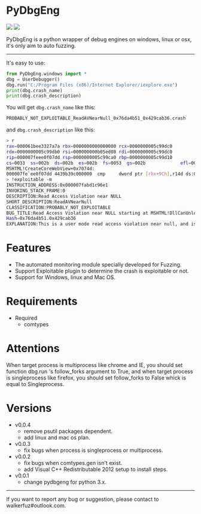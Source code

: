 # PyDbgEng

[![](https://img.shields.io/github/forks/walkerfuz/PyDbgEng.svg)](https://github.com/walkerfuz/PyDbgEng/network) 
[![](https://img.shields.io/github/stars/walkerfuz/PyDbgEng.svg)](https://github.com/walkerfuz/PyDbgEng/stargazers)

PyDbgEng is a python wrapper of debug engines on windows, linux or osx, it's only aim to auto fuzzing.

------

It's easy to use:

```Python
from PyDbgEng.windows import *
dbg = UserDebugger()
dbg.run("C:/Program Files (x86)/Internet Explorer/iexplore.exe")
print(dbg.crash_name)
print(dbg.crash_description)
```

You will get `dbg.crash_name` like this:
```Bash
PROBABLY_NOT_EXPLOITABLE_ReadAVNearNull_0x76da4b51_0x429cab36.crash
```

and `dbg.crash_description` like this:
```Bash
> r
rax=000061bee3327a7a rbx=0000000000000000 rcx=0000000005c99dc0
rdx=0000000005c99db0 rsi=000000000b05ed08 rdi=0000000005c99dc0
rip=000007feee0f07dd rsp=0000000005c99ca0 rbp=0000000005c99d10
cs=0033  ss=002b  ds=002b  es=002b  fs=0053  gs=002b             efl=00010246
MSHTML!CreateCoreWebView+0x7074d:
000007fe`ee0f07dd 4439b39c000000  cmp     dword ptr [rbx+9Ch],r14d ds:00000000`0000009c=????????
> !exploitable -m
INSTRUCTION_ADDRESS:0x000007fabd1c96e1
INVOKING_STACK_FRAME:0
DESCRIPTION:Read Access Violation near NULL
SHORT_DESCRIPTION:ReadAVNearNull
CLASSIFICATION:PROBABLY_NOT_EXPLOITABLE
BUG_TITLE:Read Access Violation near NULL starting at MSHTML!DllCanUnloadNow+0x01
Hash=0x76da4b51.0x429cab36
EXPLANATION:This is a user mode read access violation near null, and is probably not exploitable.
```

# Features

* The automated monitoring module specially developed for Fuzzing.
* Support Exploitable plugin to determine the crash is exploitable or not.
* Support for Windows, linux and Mac OS.

# Requirements

* Required
	* comtypes

# Attentions

When target process is multiprocess like chrome and IE, you should set 
function dbg.run 's follow_forks argument to True, and when target process is singleprocess like firefox, you should set follow_forks to False whick is equal to Singleprocess.

# Versions

* v0.0.4
  * remove psutil packages dependent.
  * add linux and mac os plan.
* v0.0.3
	* fix bugs when process is singleprocess or multiprocess.
* v0.0.2
	* fix bugs when comtypes.gen isn't exist.
	* add Visual C++ Redistributable 2012 setup to install steps.
* v0.0.1
	* change pydbgeng for python 3.x.

------

If you want to report any bug or suggestion, please contact to walkerfuz#outlook.com.
